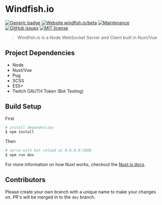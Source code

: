 # Windfish.io

[![Generic badge](https://img.shields.io/badge/Made_with_Vue-2.0-green.svg)](https://shields.io/)
[![Website windfish.io/beta](https://img.shields.io/website-up-down-green-red/http/shields.io.svg)](https://windfish.io/beta)
[![Maintenance](https://img.shields.io/badge/Maintained-Yes-green.svg)](https://GitHub.com/ericlakatos/windfish-app/graphs/commit-activity)
[![GitHub issues](https://img.shields.io/github/issues/Naereen/StrapDown.js.svg)](https://GitHub.com/ericlakatos/windfish-app/issues/)
[![MIT license](https://img.shields.io/badge/License-MIT-blue.svg)](https://github.com/ericlakatos/windfish-app/blob/master/LICENSE.md)

> Windfish.io is a Node WebSocket Server and Client built in Nuxt/Vue

## Project Dependencies

*   Node
*   Nuxt/Vue
*   Pug
*   SCSS
*   ES5+
*   Twitch OAUTH Token (Bot Testing)

## Build Setup

First

```bash
# install dependencies
$ npm install
```

Then

```bash
# serve with hot reload at 0.0.0.0:3000
$ npm run dev
```

For more information on how Nuxt works, checkout the [Nuxt.js docs](https://github.com/nuxt/nuxt.js).

## Contributors

Please create your own branch with a unique name to make your changes on. PR's will be merged in to the `dev` branch.
